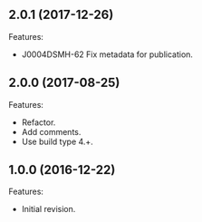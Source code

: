 [//]: # (Markdown)
[//]: # (Copyright 2017 IS2T. All rights reserved.)
[//]: # (For demonstration purpose only.)
[//]: # (IS2T PROPRIETARY. Use is subject to license terms.)

## 2.0.1 (2017-12-26)
Features:
  - J0004DSMH-62 Fix metadata for publication.
  
## 2.0.0 (2017-08-25)
Features:
  - Refactor.
  - Add comments.
  - Use build type 4.+.

## 1.0.0 (2016-12-22)
Features:
  - Initial revision.

